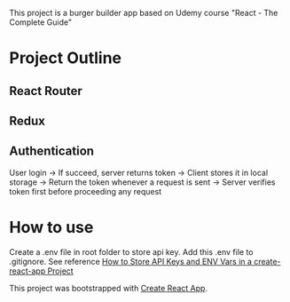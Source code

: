 This project is a burger builder app based on Udemy course "React - The Complete Guide"  

# Project Outline
## React Router
## Redux
## Authentication
User login -> If succeed, server returns token -> 
Client stores it in local storage -> 
Return the token whenever a request is sent -> 
Server verifies token first before proceeding any request

# How to use
Create a .env file in root folder to store api key.
Add this .env file to .gitignore.
See reference [How to Store API Keys and ENV Vars in a create-react-app Project](http://lortza.github.io/2018/05/22/create-react-app-api-keys.html)

This project was bootstrapped with [Create React App](https://github.com/facebook/create-react-app).
